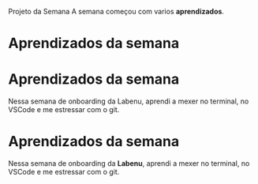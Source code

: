 Projeto da Semana
A semana começou com varios **aprendizados**.
# Aprendizados da semana
# Aprendizados da semana
Nessa semana de onboarding da Labenu, aprendi a mexer no terminal, no VSCode e me estressar com o git.
# Aprendizados da semana
Nessa semana de onboarding da **Labenu**, aprendi a mexer no terminal, no VSCode e me estressar com o git.
